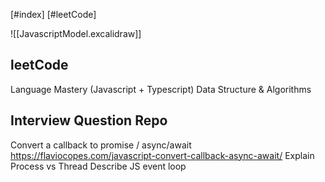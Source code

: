[#index]
[#leetCode]



![[JavascriptModel.excalidraw]]

## leetCode
Language Mastery (Javascript + Typescript)
Data Structure &  Algorithms

## **Interview Question Repo**
Convert a callback to promise / async/await
https://flaviocopes.com/javascript-convert-callback-async-await/
Explain Process vs Thread
Describe JS event loop